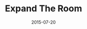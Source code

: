 ---
layout: post
title:  "Expand The Room"
date:   2015-07-20
site_url:   "http://www.expandtheroom.com"
img: 'https://ununsplash.imgix.net/photo-1422479516648-9b1f0b6e8da8?q=75&fm=jpg&s=c5f2b3df2a4c71532b3b354b8766503c'
categories: responsive mobile front-end
project_type: website
---